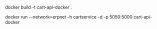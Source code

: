 docker build -t cart-api-docker .

docker run --network=erpnet -h cartservice -d -p 5050:5000 cart-api-docker